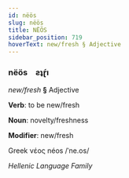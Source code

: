 ```yaml
---
id: nëös
slug: nëös
title: NËÖS
sidebar_position: 719
hoverText: new/fresh § Adjective
---
```


### nëös&emsp;<span kind="abugida">ƨʇɽ́ı</span>

*new/fresh* **§** Adjective

**Verb**: to be new/fresh

**Noun**: novelty/freshness

**Modifier**: new/fresh

Greek νέος néos /ˈne.os/

*Hellenic Language Family*